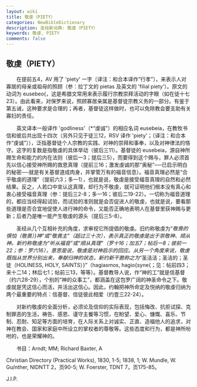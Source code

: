 ```yaml
---
layout: wiki
title: 敬虔（PIETY）
categories: NewBibleDictionary
description: 圣经新词典: 敬虔（PIETY）
keywords: 敬虔, PIETY
comments: false
---
```


## 敬虔（PIETY）

　　在提前五4，AV 用了 'piety' 一字〔译注：和合本译作“行孝”〕，来表示人对寡居的母亲或祖母的照顾（参：拉丁文的 pietas 及英文的 'filial piety'）。原文的动词为 eusebeo{，这是希腊文常用来表示履行宗教崇拜活动的字眼（如在徒十七23）。由此看来，对保罗来说，照顾寡居亲属是基督徒宗教义务的一部分。有鉴于第五诫，这种要求是合理的；再者，基督徒这样做时，也可以免除教会要支助有关寡妇的责任。

　　英文译本一般译作 'godliness'（*“虔诚”）的相应名词 eusebeia，在教牧书信和彼后共出现十四次（另外只见于徒三12，RSV 译作 'piety'；〔译注：和合本作“虔诚”〕），泛指基督徒个人宗教的实践、对神的崇拜和事奉，以及对神律法的恪守。这字的复数是指敬虔的具体举动（彼后三11）。基督徒的 eusebeia，源自神所赐生命和能力的内在法则（彼后一3；提后三5），而要得到这个赐与，罪人必须首先以信心接受神所赐的救恩真理（提前三16；激发虔诚的那“奥秘”──已启示明白的秘密──就是有关基督道成肉身，并掌管万有的福音信息）。福音真理必然是“合乎敬虔的道理”（提前六3；多一1），也就是说，敬虔是接受福音真理的自然和必然结果。反之，人若口中宣认这真理，却行为不敬虔，就可证明他们根本没有真心和衷心接受福音真理（参：提后三2-8；多一16；彼后二19-22）。一切称为福音道理的，都应当经得起试验，而试验的准则就是会否促进人的敬虔，也就是说，要看那些道理是否合宜地促使人进行神的命令，又能否正确地表明人在基督里获神赐与更新；后者乃是唯一能产生敬虔的源头（提后三5-8）。

　　圣经从几个互相补充的角度，求审视它所提倡的敬虔。旧约称敬虔为“*敬畏的惧怕（敬畏）}神”或“敬畏主”（超过三十次），表示真正的敬虔是出于崇敬神、顺从神。新约称敬虔为“听从福音”或“顺从真理”（罗十16；加五7；帖后一8；彼前一22；参：罗六16），意思是说，敬虔是对神启示的回应。从另一个角度来说，敬虔既指从世界分别出来，奉献归神的状态，新约新干脆称之为*“圣洁洁；圣洁的；圣徒（HOLINESS, HOLY, SAINTS）}”（hagiasmos, hagio{syne{；见：帖前四3；来十二14；林后七1；帖前三13，等等）。基督教导人说，作“神的工”就是信基督（约六28-29），个别的“神的众事工”，都涵盖在这包罗广阔的神圣命令之下。敬虔就是凭这信心而活，并活出这信心。因此，约翰把神所命定及悦纳的敬虔归纳为两个最重要的特点：信基督、信徒彼此相爱（约壹三22-24）。

　　对新约敬虔的全面分析，必须论及信仰的实际表现，包括悔改、抗拒试探、克制罪恶的生活，祷告、感恩、谨守主餐等习惯，在盼望、爱心、慷慨、喜乐、节制、忍耐、知足等方面的培育，在人际关系上对诚实、正直、造福他人的追求，对神在教会、国家和家庭中所设立的掌权者的尊敬等。这些态度和行为，都是神所吩咐的，也是荣耀神的。

　　书目：Arndt; MM; Richard Baxter, A

Christian Directory (Practical Works), 1830, 1-5; 1838, 1; W. Mundle, W. Gu/nther, NIDNTT 2，页90-5; W. Foerster, TDNT 7，页175-85。

J.I.P.








